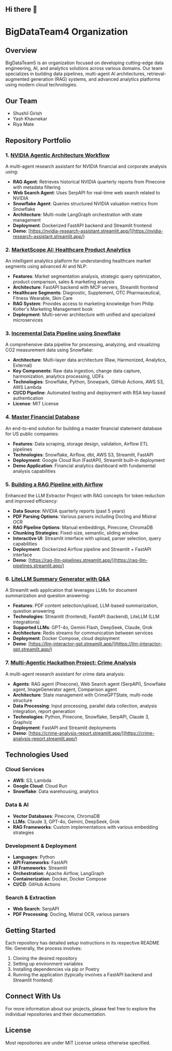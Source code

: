 ## Hi there 👋
# BigDataTeam4 Organization

## Overview

BigDataTeam5 is an organization focused on developing cutting-edge data engineering, AI, and analytics solutions across various domains. Our team specializes in building data pipelines, multi-agent AI architectures, retrieval-augmented generation (RAG) systems, and advanced analytics platforms using modern cloud technologies.

## Our Team

- Shushil Girish
- Yash Khavnekar
- Riya Mate

## Repository Portfolio

### 1. [NVIDIA Agentic Architecture Workflow](https://github.com/BigDataTeam5/Nvidia-Agentic-Architecture-Worflow)

A multi-agent research assistant for NVIDIA financial and corporate analysis using:

- **RAG Agent**: Retrieves historical NVIDIA quarterly reports from Pinecone with metadata filtering
- **Web Search Agent**: Uses SerpAPI for real-time web search related to NVIDIA
- **Snowflake Agent**: Queries structured NVIDIA valuation metrics from Snowflake
- **Architecture**: Multi-node LangGraph orchestration with state management
- **Deployment**: Dockerized FastAPI backend and Streamlit frontend
- **Demo**: [https://nvidia-research-assistant.streamlit.app/](https://nvidia-research-assistant.streamlit.app/)

### 2. [MarketScope AI: Healthcare Product Analytics](https://github.com/BigDataTeam5/MarketScope-AI-Powered-Industry-Segment-Intelligence-Platform)

An intelligent analytics platform for understanding healthcare market segments using advanced AI and NLP:

- **Features**: Market segmentation analysis, strategic query optimization, product comparison, sales & marketing analysis
- **Architecture**: FastAPI backend with MCP servers, Streamlit frontend
- **Healthcare Segments**: Diagnostic, Supplement, OTC Pharmaceutical, Fitness Wearable, Skin Care
- **RAG System**: Provides access to marketing knowledge from Philip Kotler's Marketing Management book
- **Deployment**: Multi-server architecture with unified and specialized microservices

### 3. [Incremental Data Pipeline using Snowflake](https://github.com/BigDataTeam5/Incremental_DataPipleine_using_Snowflake)

A comprehensive data pipeline for processing, analyzing, and visualizing CO2 measurement data using Snowflake:

- **Architecture**: Multi-layer data architecture (Raw, Harmonized, Analytics, External)
- **Key Components**: Raw data ingestion, change data capture, harmonization, analytics processing, UDFs
- **Technologies**: Snowflake, Python, Snowpark, GitHub Actions, AWS S3, AWS Lambda
- **CI/CD Pipeline**: Automated testing and deployment with RSA key-based authentication
- **License**: MIT License

### 4. [Master Financial Database](https://github.com/BigDataTeam5/master-financial-database)

An end-to-end solution for building a master financial statement database for US public companies:

- **Features**: Data scraping, storage design, validation, Airflow ETL pipelines
- **Technologies**: Snowflake, Airflow, dbt, AWS S3, Streamlit, FastAPI
- **Deployment**: Google Cloud Run (FastAPI), Streamlit built-in deployment
- **Demo Application**: Financial analytics dashboard with fundamental analysis capabilities

### 5. [Building a RAG Pipeline with Airflow](https://github.com/BigDataTeam5/Building-a-RAG-Pipeline-with-Airflow)

Enhanced the LLM Extractor Project with RAG concepts for token reduction and improved efficiency:

- **Data Source**: NVIDIA quarterly reports (past 5 years)
- **PDF Parsing Options**: Various parsers including Docling and Mistral OCR
- **RAG Pipeline Options**: Manual embeddings, Pinecone, ChromaDB
- **Chunking Strategies**: Fixed-size, semantic, sliding window
- **Interactive UI**: Streamlit interface with upload, parser selection, query capabilities
- **Deployment**: Dockerized Airflow pipeline and Streamlit + FastAPI interface
- **Demo**: [https://rag-llm-pipelines.streamlit.app/](https://rag-llm-pipelines.streamlit.app/)

### 6. [LiteLLM Summary Generator with Q&A](https://github.com/BigDataTeam5/LiteLLM_SummaryGenerator_with_Q-A)

A Streamlit web application that leverages LLMs for document summarization and question answering:

- **Features**: PDF content selection/upload, LLM-based summarization, question answering
- **Technologies**: Streamlit (frontend), FastAPI (backend), LiteLLM (LLM integrations)
- **Supported LLMs**: GPT-4o, Gemini Flash, DeepSeek, Claude, Grok
- **Architecture**: Redis streams for communication between services
- **Deployment**: Docker Compose, cloud deployment
- **Demo**: [https://llm-interactor-gpt.streamlit.app/](https://llm-interactor-gpt.streamlit.app/)

### 7. [Multi-Agentic Hackathon Project: Crime Analysis](https://github.com/BigDataTeam5/Mulit-Agentic-Hackthon-Project)

A multi-agent research assistant for crime data analysis:

- **Agents**: RAG agent (Pinecone), Web Search agent (SerpAPI), Snowflake agent, ImageGenerator agent, Comparison agent
- **Architecture**: State management with CrimeGPTState, multi-node structure
- **Data Processing**: Input processing, parallel data collection, analysis integration, report generation
- **Technologies**: Python, Pinecone, Snowflake, SerpAPI, Claude 3, Graphviz
- **Deployment**: FastAPI and Streamlit deployments
- **Demo**: [https://crime-analysis-report.streamlit.app/](https://crime-analysis-report.streamlit.app/)

## Technologies Used

### Cloud Services
- **AWS**: S3, Lambda
- **Google Cloud**: Cloud Run
- **Snowflake**: Data warehousing, analytics

### Data & AI
- **Vector Databases**: Pinecone, ChromaDB
- **LLMs**: Claude 3, GPT-4o, Gemini, DeepSeek, Grok
- **RAG Frameworks**: Custom implementations with various embedding strategies

### Development & Deployment
- **Languages**: Python
- **API Frameworks**: FastAPI
- **UI Frameworks**: Streamlit
- **Orchestration**: Apache Airflow, LangGraph
- **Containerization**: Docker, Docker Compose
- **CI/CD**: GitHub Actions

### Search & Extraction
- **Web Search**: SerpAPI
- **PDF Processing**: Docling, Mistral OCR, various parsers

## Getting Started

Each repository has detailed setup instructions in its respective README file. Generally, the process involves:

1. Cloning the desired repository
2. Setting up environment variables 
3. Installing dependencies via pip or Poetry
4. Running the application (typically involves a FastAPI backend and Streamlit frontend)

## Connect With Us

For more information about our projects, please feel free to explore the individual repositories and their documentation.

## License

Most repositories are under MIT License unless otherwise specified.
